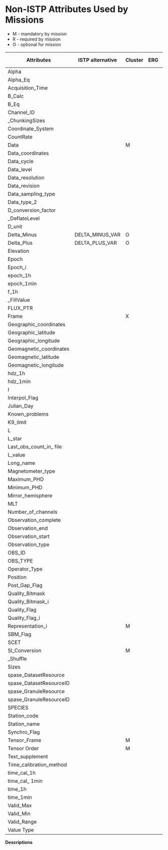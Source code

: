 # Non-ISTP Attributes Used by Missions

- M - mandatory by mission
- R - required by mission
- O - optional for mission

| Attributes | ISTP alternative | Cluster | ERG | GOLD | ICON | MMS | PDS | PRBEM | PSP | Solar Orbiter |
| ---------- | ---------------- | ------- | --- | ---- | ---- | --- | --- | ----- | --- | ------------- |
| Alpha |                            
| Alpha_Eq |
| Acquisition_Time |    
| B_Calc| 
| B_Eq |
| Channel_ID |
| _ChunkingSizes |
| Coordinate_System |
| CountRate |
| Data |                            | M|
| Data_coordinates |
| Data_cycle |
| Data_level |
| Data_resolution | 
| Data_revision |
| Data_sampling_type |
| Data_type_2 |
| D_conversion_factor |
| _DeflateLevel
| D_unit |
| Delta_Minus | DELTA_MINUS_VAR | O | | | | | | | | 
| Delta_Plus | DELTA_PLUS_VAR | O | | | | | | | | 
| Elevation |
| Epoch |
| Epoch_i |
| epoch_1h |
| epoch_1min |
| f_1h |
| _FillValue |
| FLUX_PTR |
| Frame | | X | | | | | | | | 
| Geographic_coordinates |
| Geographic_latitude |
| Geographic_longitude |
| Geomagnetic_coordinates |
| Geomagnetic_latitude |
| Geomagnetic_longitude |
| hdz_1h |
| hdz_1min |
| I |
| Interpol_Flag | 
| Julian_Day |
| Known_problems |
| K9_limit |
| L |
| L_star |
| Last_obs_count_in_ file |
| L_value |
| Long_name |
| Magnetometer_type |
| Maximum_PHD |
| Minimum_PHD |
| Mirror_hemisphere |
| MLT |
| Number_of_channels |
| Observation_complete |
| Observation_end |
| Observation_start |
| Observation_type |
| OBS_ID |
| OBS_TYPE |
| Operator_Type |
| Position |
| Post_Gap_Flag |
| Quality_Bitmask |
| Quality_Bitmask_i |
| Quality_Flag |
| Quality_Flag_i |
| Representation_i | | M | | | | | | | | 
| SBM_Flag |
| SCET |
| SI_Conversion | | M | | | | | | | | 
| _Shuffle |
| Sizes |
| spase_DatasetResource |
| spase_DatasetResourceID |
| spase_GranuleResource |
| spase_GranuleResourceID |
| SPECIES |
| Station_code |
| Station_name |
| Synchro_Flag |
| Tensor_Frame | | M | | | | | | | | 
| Tensor Order | | M | | | | | | | | 
| Text_supplement |
| Time_calibration_method |
| time_cal_1h |
| time_cal_ 1min |
| time_1h |
| time_1min |
| Valid_Max |
| Valid_Min |
| Valid_Range |
| Value Type  | | | | | | | | | | 

**Descriptions**

